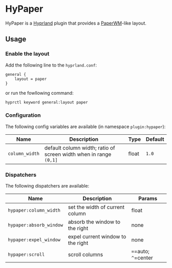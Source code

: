 # HyPaper

HyPaper is a [Hyprland](https://hyprland.org/) plugin
that provides a [PaperWM](https://github.com/paperwm/PaperWM)-like layout.

## Usage

### Enable the layout

Add the following line to the `hyprland.conf`:

```
general {
    layout = paper
}
```

or run the fowllowing command:

```sh
hyprctl keyword general:layout paper
```

### Configuration

The following config variables are available (in namespace `plugin:hypaper`):

| Name           | Description                                | Type | Default |
|----------------|--------------------------------------------|------|---------|
| `column_width` | default column width; ratio of screen width when in range `(0,1]` | float | `1.0` |

### Dispatchers

The following dispatchers are available:

| Name                    | Description                         | Params       |
|-------------------------|-------------------------------------|--------------|
| `hypaper:column_width`  | set the width of current column     | float        |
| `hypaper:absorb_window` | absorb the window to the right      | none         |
| `hypaper:expel_window`  | expel current window to the right   | none         |
| `hypaper:scroll`        | scroll columns                      | `=`=auto; `^`=center |

